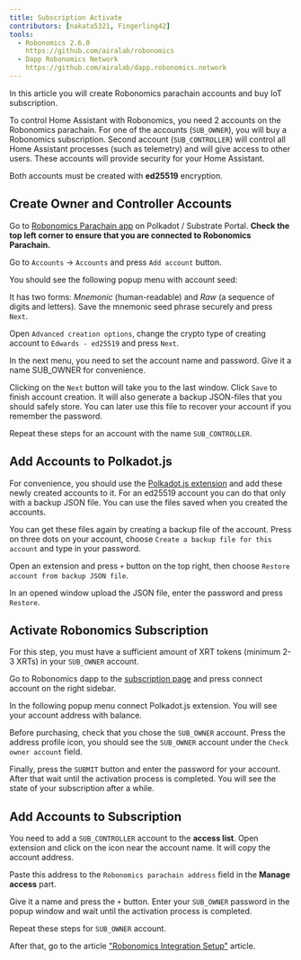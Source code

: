 ```yaml
---
title: Subscription Activate
contributors: [nakata5321, Fingerling42]
tools:   
  - Robonomics 2.6.0
    https://github.com/airalab/robonomics
  - Dapp Robonomics Network 
    https://github.com/airalab/dapp.robonomics.network
---
```


In this article you will create Robonomics parachain accounts and buy IoT subscription. 

To control Home Assistant with Robonomics, you need 2 accounts on the Robonomics parachain. For one of the accounts (`SUB_OWNER`), you will buy a Robonomics subscription. Second account (`SUB_CONTROLLER`) will control all Home Assistant processes (such as telemetry) and will give access to other users. These accounts will provide security for your Home Assistant. 

Both accounts must be created with **ed25519** encryption. 

## Create Owner and Controller Accounts

Go to [Robonomics Parachain app](https://polkadot.js.org/apps/?rpc=wss%3A%2F%2Fkusama.rpc.robonomics.network%2F#/) on Polkadot / Substrate Portal. **Check the top left corner to ensure that you are connected to Robonomics Parachain.**

Go to `Accounts` -> `Accounts` and press `Add account` button. 

<robo-wiki-picture src="home-assistant/add-account.jpg" />

You should see the following popup menu with account seed:

<robo-wiki-picture src="home-assistant/mnemonic.jpg" />

It has two forms: *Mnemonic* (human-readable) and *Raw* (a sequence of digits and letters). Save the mnemonic seed phrase securely and press `Next`.

<robo-wiki-note type="warning">

Open `Advanced creation options`, change the crypto type of creating account to `Edwards - ed25519` and press `Next`.
</robo-wiki-note>

<robo-wiki-picture src="home-assistant/edw.jpg" />

In the next menu, you need to set the account name and password. Give it a name SUB_OWNER for convenience.

<robo-wiki-picture src="home-assistant/name.jpg" />

Clicking on the `Next` button will take you to the last window. Click `Save` to finish account creation. It will also generate a backup JSON-files that you should safely store. You can later use this file to recover your account if you remember the password.

<robo-wiki-picture src="home-assistant/done.jpg" />

<robo-wiki-note type="note">

Repeat these steps for an account with the name `SUB_CONTROLLER`.
</robo-wiki-note>

## Add Accounts to Polkadot.js

For convenience, you should use the [Polkadot.js extension](https://polkadot.js.org/extension/) and add these newly created accounts to it. For an ed25519 account you can do that only with a backup JSON file. You can use the files saved when you created the accounts.

You can get these files again by creating a backup file of the account. Press on three dots on your account, choose `Create a backup file for this account` and type in your password.

<robo-wiki-picture src="creating-an-account/backup-file.jpg" />

Open an extension and press `+` button on the top right, then choose `Restore account from backup JSON file`.

<robo-wiki-picture src="/creating-an-account/extention-add-backup.jpg" />

In an opened window upload the JSON file, enter the password and press `Restore`.

<robo-wiki-picture src="/creating-an-account/file-backup.jpg" />

## Activate Robonomics Subscription 

<robo-wiki-note type="okay">

For this step, you must have a sufficient amount of XRT tokens (minimum 2-3 XRTs) in your `SUB_OWNER` account.
</robo-wiki-note>

Go to Robonomics dapp to the [subscription page](https://dapp.robonomics.network/#/subscription) and press connect account on the right sidebar.

<robo-wiki-picture src="home-assistant/dapp.jpg" />

In the following popup menu connect Polkadot.js extension. You will see your account address with balance.

<robo-wiki-picture src="home-assistant/connect.jpg" />

Before purchasing, check that you chose the `SUB_OWNER` account. Press the address profile icon, you should see the `SUB_OWNER` account under the `Check owner account` field.

<robo-wiki-picture src="home-assistant/check.jpg" />

Finally, press the `SUBMIT` button and enter the password for your account. After that wait until the activation process is completed. You will see the state of your subscription after a while.

<robo-wiki-picture src="home-assistant/subscription.jpg" />

## Add Accounts to Subscription

You need to add a `SUB_CONTROLLER` account to the **access list**. Open extension and click on the icon near the account name. It will copy the account address.

<robo-wiki-picture src="home-assistant/sub-admin.jpg" />

Paste this address to the `Robonomics parachain address` field in the **Manage access** part.

<robo-wiki-picture src="home-assistant/access.jpg" />

Give it a name and press the `+` button. Enter your `SUB_OWNER` password in the popup window and wait until the activation process is completed.

<robo-wiki-note type="note">

Repeat these steps for `SUB_OWNER` account.
</robo-wiki-note>

After that, go to the article ["Robonomics Integration Setup"](/docs/robonomics-integration-setup/) article.
